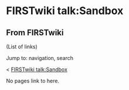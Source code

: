 # FIRSTwiki talk:Sandbox

## From FIRSTwiki

(List of links)

Jump to: navigation, search

< [FIRSTwiki talk:Sandbox](/index.php?title=FIRSTwiki_talk:Sandbox&redirect=no "FIRSTwiki
talk:Sandbox")

No pages link to here.
